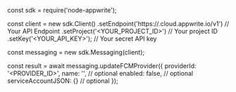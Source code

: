const sdk = require('node-appwrite');

const client = new sdk.Client()
    .setEndpoint('https://<REGION>.cloud.appwrite.io/v1') // Your API Endpoint
    .setProject('<YOUR_PROJECT_ID>') // Your project ID
    .setKey('<YOUR_API_KEY>'); // Your secret API key

const messaging = new sdk.Messaging(client);

const result = await messaging.updateFCMProvider({
    providerId: '<PROVIDER_ID>',
    name: '<NAME>', // optional
    enabled: false, // optional
    serviceAccountJSON: {} // optional
});
